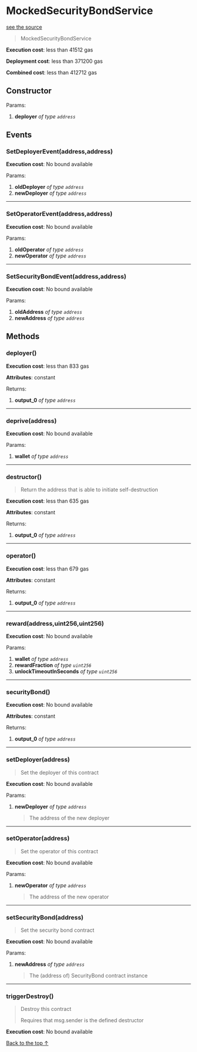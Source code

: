 # MockedSecurityBondService
[see the source](git+https://github.com/hubiinetwork/nahmii-contracts/tree/master/contracts/test/MockedSecurityBondService.sol)
> MockedSecurityBondService


**Execution cost**: less than 41512 gas

**Deployment cost**: less than 371200 gas

**Combined cost**: less than 412712 gas

## Constructor



Params:

1. **deployer** *of type `address`*

## Events
### SetDeployerEvent(address,address)


**Execution cost**: No bound available


Params:

1. **oldDeployer** *of type `address`*
2. **newDeployer** *of type `address`*

--- 
### SetOperatorEvent(address,address)


**Execution cost**: No bound available


Params:

1. **oldOperator** *of type `address`*
2. **newOperator** *of type `address`*

--- 
### SetSecurityBondEvent(address,address)


**Execution cost**: No bound available


Params:

1. **oldAddress** *of type `address`*
2. **newAddress** *of type `address`*


## Methods
### deployer()


**Execution cost**: less than 833 gas

**Attributes**: constant



Returns:


1. **output_0** *of type `address`*

--- 
### deprive(address)


**Execution cost**: No bound available


Params:

1. **wallet** *of type `address`*


--- 
### destructor()
>
>Return the address that is able to initiate self-destruction


**Execution cost**: less than 635 gas

**Attributes**: constant



Returns:


1. **output_0** *of type `address`*

--- 
### operator()


**Execution cost**: less than 679 gas

**Attributes**: constant



Returns:


1. **output_0** *of type `address`*

--- 
### reward(address,uint256,uint256)


**Execution cost**: No bound available


Params:

1. **wallet** *of type `address`*
2. **rewardFraction** *of type `uint256`*
3. **unlockTimeoutInSeconds** *of type `uint256`*


--- 
### securityBond()


**Execution cost**: No bound available

**Attributes**: constant



Returns:


1. **output_0** *of type `address`*

--- 
### setDeployer(address)
>
>Set the deployer of this contract


**Execution cost**: No bound available


Params:

1. **newDeployer** *of type `address`*

    > The address of the new deployer



--- 
### setOperator(address)
>
>Set the operator of this contract


**Execution cost**: No bound available


Params:

1. **newOperator** *of type `address`*

    > The address of the new operator



--- 
### setSecurityBond(address)
>
>Set the security bond contract


**Execution cost**: No bound available


Params:

1. **newAddress** *of type `address`*

    > The (address of) SecurityBond contract instance



--- 
### triggerDestroy()
>
>Destroy this contract
>
> Requires that msg.sender is the defined destructor


**Execution cost**: No bound available




[Back to the top ↑](#mockedsecuritybondservice)
